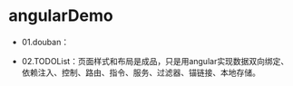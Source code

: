# angularDemo

- 01.douban：

- 02.TODOList：页面样式和布局是成品，只是用angular实现数据双向绑定、依赖注入、控制、路由、指令、服务、过滤器、锚链接、本地存储。